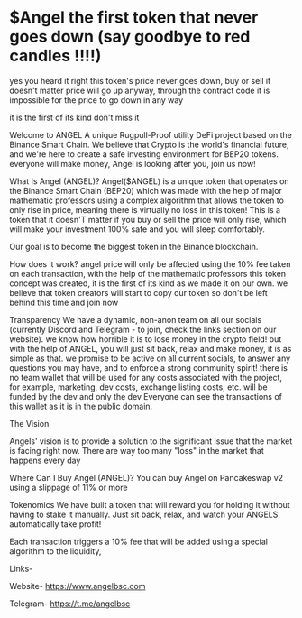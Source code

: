 # $Angel the first token that never goes down (say goodbye to red candles !!!!)

yes you heard it right this token's price never goes down, buy or sell it doesn't matter price will go up anyway, through the contract code it is impossible for the price to go down in any way

it is the first of its kind don't miss it 

Welcome to ANGEL
A unique Rugpull-Proof utility DeFi project based on the Binance Smart Chain. We believe that Crypto is the world's financial future, and we're here to create a safe investing environment for BEP20 tokens.
everyone will make money, Angel is looking after you, join us now!

What Is Angel (ANGEL)?
Angel($ANGEL) is a unique token that operates on the Binance Smart Chain (BEP20) which was made with the help of major mathematic professors using a complex algorithm that allows the token to only rise in price, meaning there is virtually no loss in this token! This is a token that ıt doesn'T matter if you buy or sell the price will only rise, which will make your investment 100% safe and you will sleep comfortably.

Our goal is to become the biggest token in the Binance blockchain.

How does it work?
angel price will only be affected using the 10% fee taken on each transaction, with the help of the mathematic professors this token concept was created, it is the first of its kind as we made it on our own.
we believe that token creators will start to copy our token so don't be left behind this time and join now

Transparency
We have a dynamic, non-anon team on all our socials (currently Discord and Telegram - to join, check the links section on our website). we know how horrible it is to lose money in the crypto field! but with the help of ANGEL, you will just sit back, relax and make money, it is as simple as that. we promise to be active on all current socials, to answer any questions you may have, and to enforce a strong community spirit! there is no team wallet that will be used for any costs associated with the project, for example, marketing, dev costs, exchange listing costs, etc. will be funded by the dev and only the dev Everyone can see the transactions of this wallet as it is in the public domain.

The Vision

Angels' vision is to provide a solution to the significant issue that the market is facing right now. There are way too many "loss" in the market that happens every day 

Where Can I Buy Angel (ANGEL)?
You can buy Angel on Pancakeswap v2 using a slippage of 11% or more

Tokenomics
We have built a token that will reward you for holding it without having to stake it manually. Just sit back, relax, and watch your ANGELS automatically take profit!

Each transaction triggers a 10% fee that will be added using a special algorithm to the liquidity,


Links-

Website- https://www.angelbsc.com

Telegram- https://t.me/angelbsc



